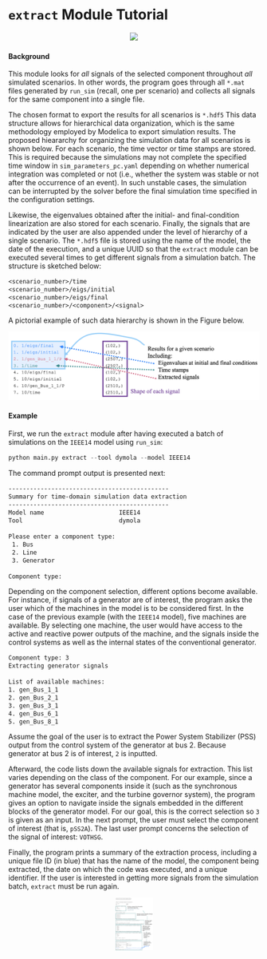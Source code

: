 `extract` Module Tutorial
========================

<p align="center">
  <img src="figs/gif_extract-example.gif">
</p>

#### Background

This module looks for _all_ signals of the selected component throughout _all_ simulated scenarios. In other words, the program goes through all `*.mat` files generated by `run_sim` (recall, one per scenario) and collects all signals for the same component into a single file.

The chosen format to export the results for all scenarios is `*.hdf5` This data structure allows for hierarchical data organization, which is the same methodology employed by Modelica to export simulation results. The proposed hieararchy for organizing the simulation data for all scenarios is shown below. For each scenario, the time vector or time stamps are stored. This is required because the simulations may not complete the specified time window in `sim_parameters_pc.yaml` depending on whether numerical integration was completed or not (i.e., whether the system was stable or not after the occurrence of an event). In such unstable cases, the simulation can be interrupted by the solver before the final simulation time specified in the configuration settings.

Likewise, the eigenvalues obtained after the initial- and final-condition linearization are also stored for each scenario. Finally, the signals that are indicated by the user are also appended under the level of hierarchy of a single scenario. The `*.hdf5` file is stored using the name of the model, the date of the execution, and a unique UUID so that the `extract` module can be executed several times to get different signals from a simulation batch. The structure is sketched below:

```
<scenario_number>/time
<scenario_number>/eigs/initial
<scenario_number>/eigs/final
<scenario_number>/<component>/<signal>
```

A pictorial example of such data hierarchy is shown in the Figure below.

![Hierarchy of the output `*.hdf5` file containing the simulation results.](figs/fig_extract-result-illustation.png)

#### Example

First, we run the `extract` module after having executed a batch of simulations on the `IEEE14` model using `run_sim`:

```python
python main.py extract --tool dymola --model IEEE14
```

The command prompt output is presented next:

```
---------------------------------------------
Summary for time-domain simulation data extraction
---------------------------------------------
Model name                     IEEE14
Tool                           dymola

Please enter a component type:
 1. Bus
 2. Line
 3. Generator

Component type:
```

Depending on the component selection, different options become available. For instance, if signals of a generator are of interest, the program asks the user which of the machines in the model is to be considered first. In the case of the previous example (with the `IEEE14` model), five machines are available. By selecting one machine, the user would have access to the active and reactive power outputs of the machine, and the signals inside the control systems as well as the internal states of the conventional generator.

```
Component type: 3
Extracting generator signals

List of available machines:
1. gen_Bus_1_1
2. gen_Bus_2_1
3. gen_Bus_3_1
4. gen_Bus_6_1
5. gen_Bus_8_1
```

Assume the goal of the user is to extract the Power System Stabilizer (PSS) output from the control system of the generator at bus 2. Because generator at bus 2 is of interest, `2` is inputted.

Afterward, the code lists down the available signals for extraction. This list varies depending on the class of the component. For our example, since a generator has several components inside it (such as the synchronous machine model, the exciter, and the turbine governor system), the program gives an option to navigate inside the signals embedded in the different blocks of the generator model. For our goal, this is the correct selection so `3` is given as an input. In the next prompt, the user must select the component of interest (that is, `pSS2A`). The last user prompt concerns the selection of the signal of interest: `VOTHSG`.

Finally, the program prints a summary of the extraction process, including a unique file ID (in blue) that has the name of the model, the component being extracted, the date on which the code was executed, and a unique identifier. If the user is interested in getting more signals from the simulation batch, `extract` must be run again.

<p align="center">
  <img src="figs/fig_extract-example-prompt.png" width=75>
</p>
